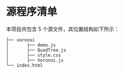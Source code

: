 # 源程序清单

本项目共包含 5 个源文件，其位置结构如下所示：

```
├── voronoi
│   	├── demo.js
│   	├── QuadTree.js
│   	├── style.css
│   	├── Voronoi.js
└── index.html
```

